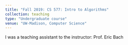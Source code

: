 ```yaml
---
title: "Fall 2019: CS 577: Intro to Algorithms"
collection: teaching
type: "Undergraduate course"
venue: "UW-Madison, Computer Science"
---
```


I was a teaching assistant to the instructor: Prof. Eric Bach